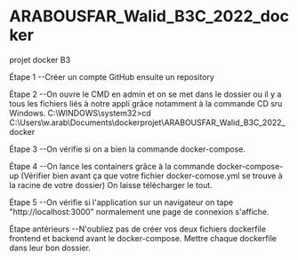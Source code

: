 # ARABOUSFAR_Walid_B3C_2022_docker
projet docker B3

Étape 1
--Créer un compte GitHub ensuite un repository

Étape 2
--On ouvre le CMD en admin et on se met dans le dossier ou il y a tous les fichiers liés à notre appli grâce notamment à la commande CD sru Windows.
    C:\WINDOWS\system32>cd C:\Users\w.arab\Documents\dockerprojet\ARABOUSFAR_Walid_B3C_2022_docker
    
Étape 3 
--On vérifie si on a bien la commande docker-compose.

Étape 4 
--On lance les containers grâce à la commande docker-compose-up (Vérifier bien avant ça que votre fichier docker-comose.yml se trouve à la racine de votre dossier)
  On laisse télécharger le tout.
  
Étape 5
--On vérifie si l'application sur un navigateur on tape "http://localhost:3000" normalement une page de connexion s'affiche.

Étape antérieurs
--N'oubliez pas de créer vos deux fichiers dockerfile frontend et backend avant le docker-compose. Mettre chaque dockerfile dans leur bon dossier.
